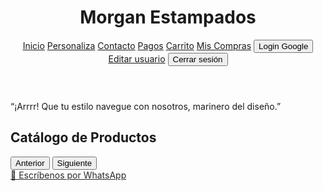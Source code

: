 <!DOCTYPE html>
<html lang="es">
<head>
  <meta charset="UTF-8" />
  <meta name="viewport" content="width=device-width, initial-scale=1.0" />
  <title>Morgan Estampados</title>
  <script src="https://cdn.tailwindcss.com"></script>
  <script src="https://www.gstatic.com/firebasejs/9.22.2/firebase-app-compat.js"></script>
  <script src="https://www.gstatic.com/firebasejs/9.22.2/firebase-auth-compat.js"></script>
  <style>
    .parpadea {
      animation: blink 1s infinite;
    }
    @keyframes blink {
      0%, 100% { opacity: 1; }
      50% { opacity: 0.3; }
    }

    button, a, img {
      transition: transform 0.2s ease-in-out;
    }
    button:hover, a:hover, img:hover {
      transform: scale(1.15);
    }
  </style>
</head>
<body class="text-gray-900 relative">
  <!-- Header -->
  <header class="bg-red-700 text-white p-4 shadow-md flex justify-between items-center">
    <h1 class="text-2xl font-bold">Morgan Estampados</h1>
    <nav class="space-x-4 flex items-center relative">
      <a href="#catalogo" class="hover:underline">Inicio</a>
      <a href="personaliza.html" class="hover:underline">Personaliza</a>
      <a href="contacto.html" class="hover:underline">Contacto</a>
      <a href="pagos.html" class="hover:underline">Pagos</a>
      <a href="carro.html" class="hover:underline">Carrito</a>
      <a href="compras.html" class="hover:underline">Mis Compras</a>
      <button id="loginBtn" class="bg-white text-red-700 px-2 py-1 rounded">Login Google</button>
      <div id="userDropdown" class="relative hidden">
        <div id="userCircle" class="w-8 h-8 rounded-full bg-white text-red-700 font-bold flex items-center justify-center cursor-pointer"></div>
        <div id="userMenu" class="absolute right-0 mt-2 w-40 bg-white text-red-700 rounded shadow-lg hidden z-50">
          <a href="usuario.html" class="block px-4 py-2 hover:bg-gray-100">Editar usuario</a>
          <button id="logoutBtn" class="block w-full text-left px-4 py-2 hover:bg-gray-100">Cerrar sesión</button>
        </div>
      </div>
    </nav>
  </header>

  <section class="bg-black text-white text-center p-2 text-lg italic">
    <p>
      “¡Arrrr! Que tu estilo navegue con nosotros, marinero del diseño.”
    </p>
  </section>

  <section id="catalogo" class="p-6">
    <h2 class="text-3xl font-semibold text-center mb-6">Catálogo de Productos</h2>
    <div class="grid grid-cols-1 md:grid-cols-4 gap-6" id="catalogo-grid"></div>
    <div class="flex justify-center gap-4 mt-6">
      <button id="prevPage" class="bg-red-700 text-white px-4 py-2 rounded">Anterior</button>
      <button id="nextPage" class="bg-red-700 text-white px-4 py-2 rounded">Siguiente</button>
    </div>
  </section>

  <a href="https://wa.link/ru46tm" target="_blank" class="fixed bottom-6 right-6 bg-green-500 text-white p-4 rounded-full shadow-lg parpadea text-xl font-bold">
    📩 Escríbenos por WhatsApp
  </a>

  <script>
    const firebaseConfig = {
      apiKey: "AIzaSyBCwRVaG0-WUaV2SchY00LlpX_VzGCvj8o",
      authDomain: "morganestampadoslogin.firebaseapp.com",
      projectId: "morganestampadoslogin",
      storageBucket: "morganestampadoslogin.firebasestorage.app",
      messagingSenderId: "807816306056",
      appId: "1:807816306056:web:ac494752760b365e15ae3d",
      measurementId: "G-WFSFQLM81S"
    };
    firebase.initializeApp(firebaseConfig);
    const auth = firebase.auth();

    const loginBtn = document.getElementById("loginBtn");
    const userCircle = document.getElementById("userCircle");
    const userDropdown = document.getElementById("userDropdown");
    const userMenu = document.getElementById("userMenu");
    const logoutBtn = document.getElementById("logoutBtn");

    loginBtn.addEventListener("click", () => {
      const provider = new firebase.auth.GoogleAuthProvider();
      auth.signInWithPopup(provider)
        .then(result => {
          const correo = result.user.email;
          localStorage.setItem("usuarioLogueado", correo);
          mostrarUsuario(correo);
        })
        .catch(err => {
          alert("Error al iniciar sesión");
          console.error(err);
        });
    });

    function mostrarUsuario(correo) {
      loginBtn.classList.add("hidden");
      userDropdown.classList.remove("hidden");
      userCircle.textContent = correo.charAt(0).toUpperCase();
    }

    document.addEventListener("DOMContentLoaded", () => {
      const correo = localStorage.getItem("usuarioLogueado");
      if (correo) mostrarUsuario(correo);

      let currentPage = 1;
      const productosPorPagina = 20;
      const totalProductos = 60;

      const catalogo = document.getElementById("catalogo-grid");
      let carrito = JSON.parse(localStorage.getItem("carrito")) || [];

      function guardarCarrito() {
        localStorage.setItem("carrito", JSON.stringify(carrito));
      }

      function obtenerCantidad(nombre) {
        const item = carrito.find(item => item.nombre === nombre);
        return item ? item.cantidad : 0;
      }

      window.agregarAlCarrito = function(nombre, precio, index) {
        const itemExistente = carrito.find(item => item.nombre === nombre);
        if (itemExistente) {
          itemExistente.cantidad++;
        } else {
          carrito.push({ nombre, precio, cantidad: 1 });
        }
        guardarCarrito();
        const input = document.getElementById(`contador-${index}`);
        if (input) input.value = obtenerCantidad(nombre);
      }

      window.actualizarCantidadDesdeInput = function(nombre, valor, index) {
        const cantidad = parseInt(valor);
        const item = carrito.find(item => item.nombre === nombre);
        if (item) {
          item.cantidad = cantidad > 0 ? cantidad : 1;
        } else {
          carrito.push({ nombre, precio: 0, cantidad: cantidad });
        }
        guardarCarrito();
      }

      function renderCatalogo(page) {
        catalogo.innerHTML = "";
        const inicio = (page - 1) * productosPorPagina + 1;
        const fin = Math.min(inicio + productosPorPagina - 1, totalProductos);
        for (let i = inicio; i <= fin; i++) {
          const nombre = i === 1 ? "Camiseta Pirata" : `Producto ${i}`;
          const precio = i === 1 ? 35000 : 20000 + i * 500;
          const cantidadActual = obtenerCantidad(nombre);
          const div = document.createElement('div');
          div.className = "bg-white p-4 rounded shadow flex flex-col items-center";
          div.innerHTML = `
            <img src="p${i}.jpeg" alt="${nombre}" class="w-full mb-2 rounded">
            <h3 class="font-bold text-center">${nombre}</h3>
            <p>$${precio}</p>
            <div class="flex flex-col mt-2 w-full items-center">
              <a href="p${i}.html" class="bg-purple-500 text-white px-4 py-2 rounded text-center mb-2 w-full">Ver detalles</a>
              <div class="flex items-center gap-2 w-full">
                <button onclick="agregarAlCarrito('${nombre}', ${precio}, ${i})" class="bg-pink-500 text-white px-4 py-2 rounded w-2/3 text-sm">Añadir al carro ❤️</button>
                <input type="number" min="1" value="${cantidadActual}" id="contador-${i}" class="w-16 border rounded px-2 py-1 text-center" onchange="actualizarCantidadDesdeInput('${nombre}', this.value, ${i})">
              </div>
            </div>`;
          catalogo.appendChild(div);
        }
      }

      document.getElementById("prevPage").addEventListener("click", () => {
        if (currentPage > 1) {
          currentPage--;
          renderCatalogo(currentPage);
        }
      });

      document.getElementById("nextPage").addEventListener("click", () => {
        const maxPage = Math.ceil(totalProductos / productosPorPagina);
        if (currentPage < maxPage) {
          currentPage++;
          renderCatalogo(currentPage);
        }
      });

      renderCatalogo(currentPage);
    });

    userCircle.addEventListener("click", () => {
      userMenu.classList.toggle("hidden");
    });

    logoutBtn.addEventListener("click", () => {
      auth.signOut().then(() => {
        localStorage.clear();
        userDropdown.classList.add("hidden");
        userMenu.classList.add("hidden");
        loginBtn.classList.remove("hidden");
        location.reload();
      });
    });
  </script>
</body>
</html>
